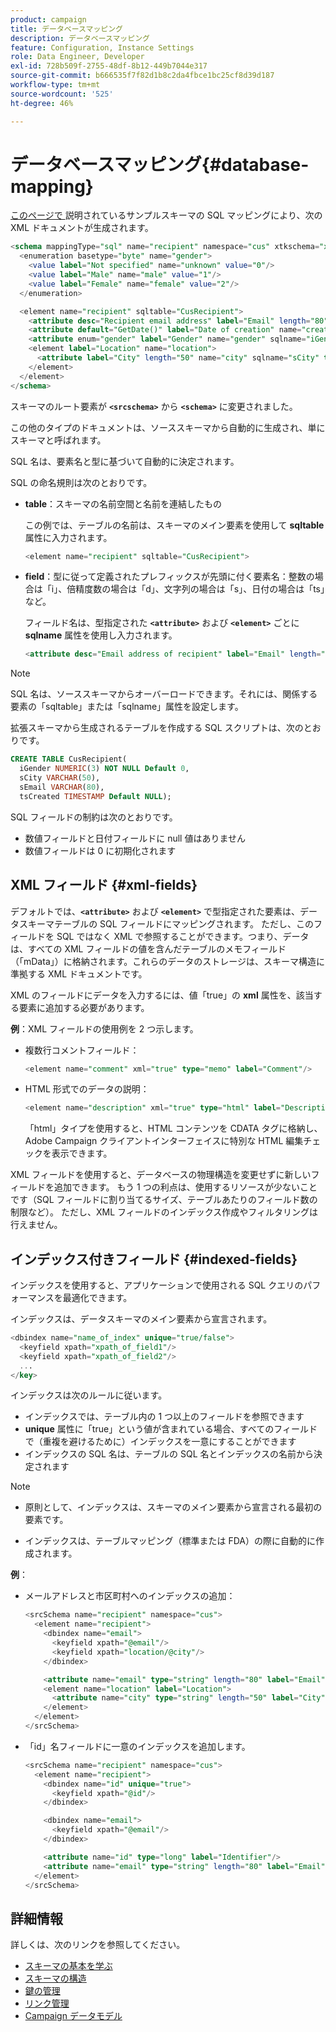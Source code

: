 ```yaml
---
product: campaign
title: データベースマッピング
description: データベースマッピング
feature: Configuration, Instance Settings
role: Data Engineer, Developer
exl-id: 728b509f-2755-48df-8b12-449b7044e317
source-git-commit: b666535f7f82d1b8c2da4fbce1bc25cf8d39d187
workflow-type: tm+mt
source-wordcount: '525'
ht-degree: 46%

---
```


# データベースマッピング{#database-mapping}

[ このページで ](schema-structure.md) 説明されているサンプルスキーマの SQL マッピングにより、次の XML ドキュメントが生成されます。

```sql
<schema mappingType="sql" name="recipient" namespace="cus" xtkschema="xtk:schema">
  <enumeration basetype="byte" name="gender">    
    <value label="Not specified" name="unknown" value="0"/>    
    <value label="Male" name="male" value="1"/>    
    <value label="Female" name="female" value="2"/> 
  </enumeration>  

  <element name="recipient" sqltable="CusRecipient">    
    <attribute desc="Recipient email address" label="Email" length="80" name="email" sqlname="sEmail" type="string"/>    
    <attribute default="GetDate()" label="Date of creation" name="created" sqlname="tsCreated" type="datetime"/>    
    <attribute enum="gender" label="Gender" name="gender" sqlname="iGender" type="byte"/>    
    <element label="Location" name="location">      
      <attribute label="City" length="50" name="city" sqlname="sCity" type="string" userEnum="city"/>    
    </element>  
  </element>
</schema>
```

スキーマのルート要素が **`<srcschema>`** から **`<schema>`** に変更されました。

この他のタイプのドキュメントは、ソーススキーマから自動的に生成され、単にスキーマと呼ばれます。

SQL 名は、要素名と型に基づいて自動的に決定されます。

SQL の命名規則は次のとおりです。

* **table**：スキーマの名前空間と名前を連結したもの

  この例では、テーブルの名前は、スキーマのメイン要素を使用して **sqltable** 属性に入力されます。

  ```sql
  <element name="recipient" sqltable="CusRecipient">
  ```

* **field**：型に従って定義されたプレフィックスが先頭に付く要素名：整数の場合は「i」、倍精度数の場合は「d」、文字列の場合は「s」、日付の場合は「ts」など。

  フィールド名は、型指定された **`<attribute>`** および **`<element>`** ごとに **sqlname** 属性を使用し入力されます。

  ```sql
  <attribute desc="Email address of recipient" label="Email" length="80" name="email" sqlname="sEmail" type="string"/> 
  ```

>[!NOTE]
>
>SQL 名は、ソーススキーマからオーバーロードできます。それには、関係する要素の「sqltable」または「sqlname」属性を設定します。

拡張スキーマから生成されるテーブルを作成する SQL スクリプトは、次のとおりです。

```sql
CREATE TABLE CusRecipient(
  iGender NUMERIC(3) NOT NULL Default 0,   
  sCity VARCHAR(50),   
  sEmail VARCHAR(80),
  tsCreated TIMESTAMP Default NULL);
```

SQL フィールドの制約は次のとおりです。

* 数値フィールドと日付フィールドに null 値はありません
* 数値フィールドは 0 に初期化されます

## XML フィールド {#xml-fields}

デフォルトでは、**`<attribute>`** および **`<element>`** で型指定された要素は、データスキーマテーブルの SQL フィールドにマッピングされます。 ただし、このフィールドを SQL ではなく XML で参照することができます。つまり、データは、すべての XML フィールドの値を含んだテーブルのメモフィールド（「mData」）に格納されます。これらのデータのストレージは、スキーマ構造に準拠する XML ドキュメントです。

XML のフィールドにデータを入力するには、値「true」の **xml** 属性を、該当する要素に追加する必要があります。

**例**：XML フィールドの使用例を 2 つ示します。

* 複数行コメントフィールド：

  ```sql
  <element name="comment" xml="true" type="memo" label="Comment"/>
  ```

* HTML 形式でのデータの説明：

  ```sql
  <element name="description" xml="true" type="html" label="Description"/>
  ```

  「html」タイプを使用すると、HTML コンテンツを CDATA タグに格納し、Adobe Campaign クライアントインターフェイスに特別な HTML 編集チェックを表示できます。

XML フィールドを使用すると、データベースの物理構造を変更せずに新しいフィールドを追加できます。 もう 1 つの利点は、使用するリソースが少ないことです（SQL フィールドに割り当てるサイズ、テーブルあたりのフィールド数の制限など）。 ただし、XML フィールドのインデックス作成やフィルタリングは行えません。

## インデックス付きフィールド {#indexed-fields}

インデックスを使用すると、アプリケーションで使用される SQL クエリのパフォーマンスを最適化できます。

インデックスは、データスキーマのメイン要素から宣言されます。

```sql
<dbindex name="name_of_index" unique="true/false">
  <keyfield xpath="xpath_of_field1"/>
  <keyfield xpath="xpath_of_field2"/>
  ...
</key>
```

インデックスは次のルールに従います。

* インデックスでは、テーブル内の 1 つ以上のフィールドを参照できます
* **unique** 属性に「true」という値が含まれている場合、すべてのフィールドで（重複を避けるために）インデックスを一意にすることができます
* インデックスの SQL 名は、テーブルの SQL 名とインデックスの名前から決定されます

>[!NOTE]
>
>* 原則として、インデックスは、スキーマのメイン要素から宣言される最初の要素です。
>
>* インデックスは、テーブルマッピング（標準または FDA）の際に自動的に作成されます。

**例**：

* メールアドレスと市区町村へのインデックスの追加：

  ```sql
  <srcSchema name="recipient" namespace="cus">
    <element name="recipient">
      <dbindex name="email">
        <keyfield xpath="@email"/> 
        <keyfield xpath="location/@city"/> 
      </dbindex>
  
      <attribute name="email" type="string" length="80" label="Email" desc="Email address of recipient"/>
      <element name="location" label="Location">
        <attribute name="city" type="string" length="50" label="City" userEnum="city"/>
      </element>
    </element>
  </srcSchema>
  ```

* 「id」名フィールドに一意のインデックスを追加します。

  ```sql
  <srcSchema name="recipient" namespace="cus">
    <element name="recipient">
      <dbindex name="id" unique="true">
        <keyfield xpath="@id"/> 
      </dbindex>
  
      <dbindex name="email">
        <keyfield xpath="@email"/> 
      </dbindex>
  
      <attribute name="id" type="long" label="Identifier"/>
      <attribute name="email" type="string" length="80" label="Email" desc="Email address of recipient"/>
    </element>
  </srcSchema>
  ```

## 詳細情報

詳しくは、次のリンクを参照してください。

* [スキーマの基本を学ぶ](about-schema-reference.md)
* [スキーマの構造](schema-structure.md)
* [鍵の管理](database-keys.md)
* [リンク管理](database-links.md)
* [Campaign データモデル](about-data-model.md)